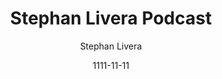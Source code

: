 ---
layout: media
title: Stephan Livera Podcast
date: 1111-11-11
categories: ['Podcasts']
author: ['Stephan Livera']
excerpt: A podcast about Bitcoin from a Crypto-Austrian perspective. Join Stephan as he interviews the sharpest economic and technical minds in Bitcoin to understand how money is changing and evolving.
external_url: https://stephanlivera.com/
---